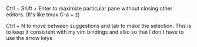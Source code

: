 Ctrl + Shift + Enter to maximize particular pane without closing other editors. (It's like tmux C-a + z)


Ctrl + N to move between suggestions and tab to make the selection. This is to keep it consistent with my vim bindings and also so that I don't have to use the arrow keys
